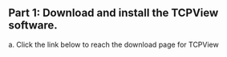 ## Part 1: Download and install the TCPView software.
a. Click the link below to reach the download page for TCPView

